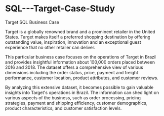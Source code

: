 # SQL---Target-Case-Study
Target SQL Business Case 

Target is a globally renowned brand and a prominent retailer in the United States. Target makes itself a preferred shopping destination by offering outstanding value, inspiration, innovation and an exceptional guest experience that no other retailer can deliver.  

This particular business case focuses on the operations of Target in Brazil and provides insightful information about 100,000 orders placed between 2016 and 2018. The dataset offers a comprehensive view of various dimensions including the order status, price, payment and freight performance, customer location, product attributes, and customer reviews. 

By analyzing this extensive dataset, it becomes possible to gain valuable insights into Target's operations in Brazil. The information can shed light on various aspects of the business, such as order processing, pricing strategies, payment and shipping efficiency, customer demographics, product characteristics, and customer satisfaction levels. 

